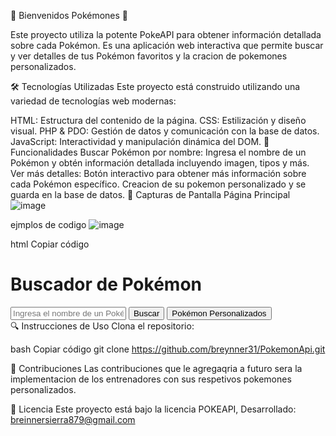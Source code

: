 🌟 Bienvenidos Pokémones 🌟

Este proyecto utiliza la potente PokeAPI para obtener información detallada sobre cada Pokémon. Es una aplicación web interactiva que permite buscar y ver detalles de tus Pokémon favoritos y la cracion de pokemones personalizados.

🛠️ Tecnologías Utilizadas
Este proyecto está construido utilizando una variedad de tecnologías web modernas:

HTML: Estructura del contenido de la página.
CSS: Estilización y diseño visual.
PHP & PDO: Gestión de datos y comunicación con la base de datos.
JavaScript: Interactividad y manipulación dinámica del DOM.
🚀 Funcionalidades
Buscar Pokémon por nombre: Ingresa el nombre de un Pokémon y obtén información detallada incluyendo imagen, tipos y más.
Ver más detalles: Botón interactivo para obtener más información sobre cada Pokémon específico.
Creacion de su pokemon personalizado y se guarda en la base de datos.
📸 Capturas de Pantalla
Página Principal
![image](https://github.com/breynner31/PokemonApi/assets/102605123/2aa2dfc8-5576-4259-97f3-a75bdea05d7e)

ejmplos de codigo
![image](https://github.com/breynner31/PokemonApi/assets/102605123/46a5d894-6e5d-41a6-9b4a-30cbcd04e3f0)

html
Copiar código
<div class="container">
    <h1>Buscador de Pokémon</h1>
    <div class="search-container">
        <input type="text" id="pokemonInput" placeholder="Ingresa el nombre de un Pokémon">
        <button id="searchButton">Buscar</button>
        <a href="ver-mas-pokemonPersonalizados.php"><button class="button2">Pokémon Personalizados</button></a>
    </div>
    <div id="result" class="result"></div>
</div>
🔍 Instrucciones de Uso
Clona el repositorio:

bash
Copiar código
git clone https://github.com/breynner31/PokemonApi.git

🤝 Contribuciones
Las contribuciones que le agregaqria a futuro sera la implementacion de los entrenadores con sus respetivos pokemones personalizados.

📝 Licencia
Este proyecto está bajo la licencia POKEAPI, Desarrollado: breinnersierra879@gmail.com
